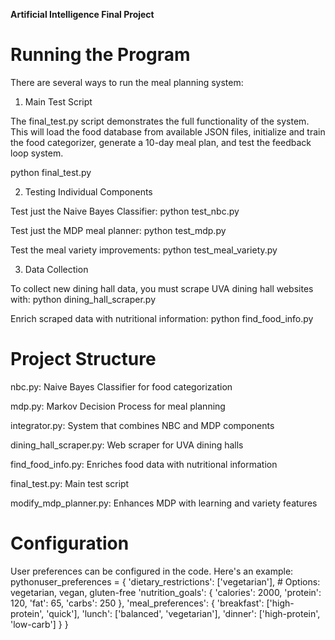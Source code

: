 ****Artificial Intelligence Final Project****

# Running the Program 
There are several ways to run the meal planning system:

1. Main Test Script

The final_test.py script demonstrates the full functionality of the system. This will load the food database from available JSON files, initialize and train the food categorizer, generate a 10-day meal plan, and test the feedback loop system.

python final_test.py

2. Testing Individual Components

Test just the Naive Bayes Classifier: python test_nbc.py

Test just the MDP meal planner: python test_mdp.py

Test the meal variety improvements: python test_meal_variety.py

3. Data Collection

To collect new dining hall data, you must scrape UVA dining hall websites with: python dining_hall_scraper.py

Enrich scraped data with nutritional information: python find_food_info.py

# Project Structure

nbc.py: Naive Bayes Classifier for food categorization

mdp.py: Markov Decision Process for meal planning

integrator.py: System that combines NBC and MDP components

dining_hall_scraper.py: Web scraper for UVA dining halls

find_food_info.py: Enriches food data with nutritional information

final_test.py: Main test script

modify_mdp_planner.py: Enhances MDP with learning and variety features

# Configuration
User preferences can be configured in the code. Here's an example:
pythonuser_preferences = {
    'dietary_restrictions': ['vegetarian'],  # Options: vegetarian, vegan, gluten-free
    'nutrition_goals': {
        'calories': 2000,
        'protein': 120,
        'fat': 65,
        'carbs': 250
    },
    'meal_preferences': {
        'breakfast': ['high-protein', 'quick'],
        'lunch': ['balanced', 'vegetarian'],
        'dinner': ['high-protein', 'low-carb']
    }
}
